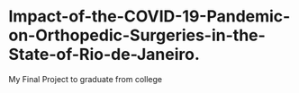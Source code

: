# Impact-of-the-COVID-19-Pandemic-on-Orthopedic-Surgeries-in-the-State-of-Rio-de-Janeiro.
My Final Project to graduate from college
